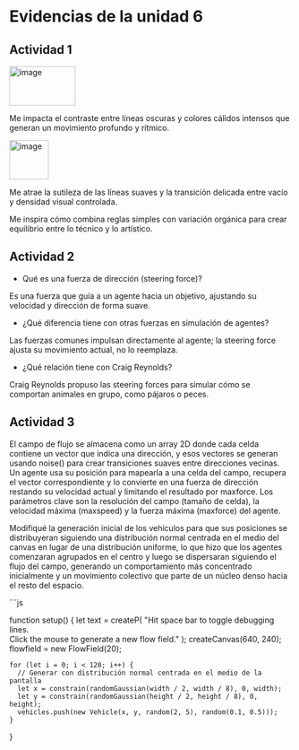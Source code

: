 # Evidencias de la unidad 6


## Actividad 1

<img width="118" height="70" alt="image" src="https://github.com/user-attachments/assets/1a970cad-db56-45a7-9f9f-468a63babb7c" />

Me impacta el contraste entre líneas oscuras y colores cálidos intensos que generan un movimiento profundo y rítmico.

<img width="70" height="70" alt="image" src="https://github.com/user-attachments/assets/c6e622a3-7b5e-462a-9aac-5e7076993b25" />

Me atrae la sutileza de las líneas suaves y la transición delicada entre vacío y densidad visual controlada.

Me inspira cómo combina reglas simples con variación orgánica para crear equilibrio entre lo técnico y lo artístico.

## Actividad 2 

- Qué es una fuerza de dirección (steering force)?

Es una fuerza que guía a un agente hacia un objetivo, ajustando su velocidad y dirección de forma suave.

- ¿Qué diferencia tiene con otras fuerzas en simulación de agentes?

Las fuerzas comunes impulsan directamente al agente; la steering force ajusta su movimiento actual, no lo reemplaza.

- ¿Qué relación tiene con Craig Reynolds?

Craig Reynolds propuso las steering forces para simular cómo se comportan animales en grupo, como pájaros o peces.

## Actividad 3

El campo de flujo se almacena como un array 2D donde cada celda contiene un vector que indica una dirección, y esos vectores se generan usando noise() para crear transiciones suaves entre direcciones vecinas. Un agente usa su posición para mapearla a una celda del campo, recupera el vector correspondiente y lo convierte en una fuerza de dirección restando su velocidad actual y limitando el resultado por maxforce. Los parámetros clave son la resolución del campo (tamaño de celda), la velocidad máxima (maxspeed) y la fuerza máxima (maxforce) del agente.

Modifiqué la generación inicial de los vehículos para que sus posiciones se distribuyeran siguiendo una distribución normal centrada en el medio del canvas en lugar de una distribución uniforme, lo que hizo que los agentes comenzaran agrupados en el centro y luego se dispersaran siguiendo el flujo del campo, generando un comportamiento más concentrado inicialmente y un movimiento colectivo que parte de un núcleo denso hacia el resto del espacio.

´´´js 

  function setup() {
    let text = createP(
      "Hit space bar to toggle debugging lines.<br>Click the mouse to generate a new flow field."
    );
    createCanvas(640, 240);
    flowfield = new FlowField(20);
  
    for (let i = 0; i < 120; i++) {
      // Generar con distribución normal centrada en el medio de la pantalla
      let x = constrain(randomGaussian(width / 2, width / 8), 0, width);
      let y = constrain(randomGaussian(height / 2, height / 8), 0, height);
      vehicles.push(new Vehicle(x, y, random(2, 5), random(0.1, 0.5)));
    }
  }

```



